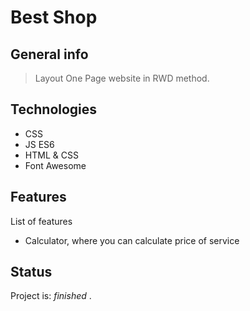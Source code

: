 # Best Shop

## General info
> Layout One Page website in RWD method.

## Technologies
* CSS
* JS ES6
* HTML & CSS
* Font Awesome


## Features
List of features
* Calculator, where you can calculate price of service


## Status
Project is: _finished_
.
